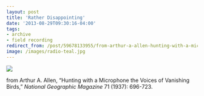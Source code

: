 ```yaml
---
layout: post 
title: 'Rather Disappointing' 
date: '2013-08-29T09:30:16-04:00' 
tags: 
- archive 
- field recording 
redirect_from: /post/59678133955/from-arthur-a-allen-hunting-with-a-microphone/
image: /images/radio-teal.jpg
---
```


![](http://d.pr/65fN+)

from Arthur A. Allen, “Hunting with a Microphone the Voices of Vanishing Birds,” *National Geographic Magazine* 71 (1937): 696-723.